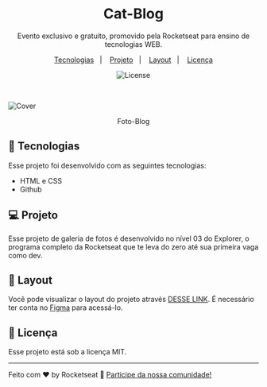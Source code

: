 <h1 align="center"> Cat-Blog </h1>

<p align="center">
Evento exclusivo e gratuito, promovido pela Rocketseat para ensino de tecnologias WEB.
</p>

<p align="center">
  <a href="#-tecnologias">Tecnologias</a>&nbsp;&nbsp;&nbsp;|&nbsp;&nbsp;&nbsp;
  <a href="#-projeto">Projeto</a>&nbsp;&nbsp;&nbsp;|&nbsp;&nbsp;&nbsp;
  <a href="#-layout">Layout</a>&nbsp;&nbsp;&nbsp;|&nbsp;&nbsp;&nbsp;
  <a href="#memo-licença">Licença</a>
</p>

<p align="center">
  <img alt="License" src="https://img.shields.io/static/v1?label=license&message=MIT&color=49AA26&labelColor=000000">
</p>

<br>

![Cover](https://github.com/jetrudes/cat-blog/assets/116304474/cc2bdf1b-2d48-463b-bef2-333d6a4a4e56)

<p align="center">
 Foto-Blog
</p>

## 🚀 Tecnologias

Esse projeto foi desenvolvido com as seguintes tecnologias:

- HTML e CSS
- Github


## 💻 Projeto

Esse projeto de galeria de fotos é desenvolvido no nível 03 do Explorer, o programa completo da Rocketseat que te leva do zero até sua primeira vaga como dev.

## 🔖 Layout

Você pode visualizar o layout do projeto através [DESSE LINK](https://www.figma.com/file/bgWPIr3jFzPq88K8NS9QwJ/Fotoblog-%E2%80%A2-Projeto-Explorer-(Community)?type=design&node-id=437-17&mode=design&t=vLGshBiHzOGnHho4-0). É necessário ter conta no [Figma](https://figma.com) para acessá-lo.

## :memo: Licença

Esse projeto está sob a licença MIT.

---

Feito com ♥ by Rocketseat :wave: [Participe da nossa comunidade!](https://discord.gg/rocketseat)
